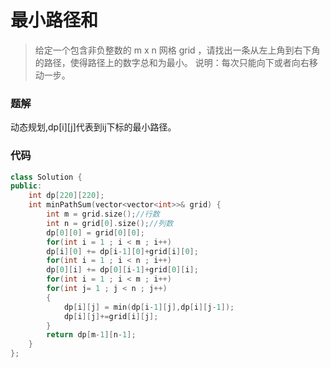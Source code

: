 # 最小路径和

> 给定一个包含非负整数的 m x n 网格 grid ，请找出一条从左上角到右下角的路径，使得路径上的数字总和为最小。
> 说明：每次只能向下或者向右移动一步。

### 题解
动态规划,dp[i][j]代表到ij下标的最小路径。

### 代码
```C++
class Solution {
public:
    int dp[220][220];
    int minPathSum(vector<vector<int>>& grid) {
        int m = grid.size();//行数
        int n = grid[0].size();//列数
        dp[0][0] = grid[0][0];
        for(int i = 1 ; i < m ; i++)
        dp[i][0] += dp[i-1][0]+grid[i][0];
        for(int i = 1 ; i < n ; i++)
        dp[0][i] += dp[0][i-1]+grid[0][i];
        for(int i = 1 ; i < m ; i++)
        for(int j= 1 ; j < n ; j++)
        {
            dp[i][j] = min(dp[i-1][j],dp[i][j-1]);
            dp[i][j]+=grid[i][j];
        }
        return dp[m-1][n-1];
    }
};
```